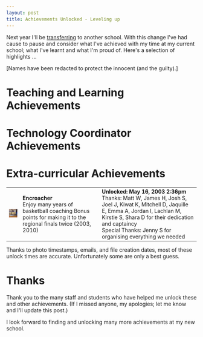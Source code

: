 ```yaml
---
layout: post
title: Achievements Unlocked - Leveling up
---
```


Next year I'll be [transferring](/blog/Nominated-Transfer-Five-Stages-of-Grief/) to another school. With this change I've had cause to pause and consider what I've achieved with my time at my current school; what I've learnt and what I'm proud of. Here's a selection of highlights ...

[Names have been redacted to protect the innocent (and the guilty).]

# Teaching and Learning Achievements

# Technology Coordinator Achievements

# Extra-curricular Achievements

|   |   |   |
|---|---|---|
| [![encroacher](../images/20111212-encroacher_tn.jpg?s=120)](../images/20111212-encroacher.jpg) | **Encroacher**<br />Enjoy many years of basketball coaching Bonus points for making it to the regional finals twice (2003, 2010) | **Unlocked: May 16, 2003 2:36pm**<br />Thanks: Matt W, James H, Josh S, Joel J, Kiwat K, Mitchell D, Jaquille E, Emma A, Jordan I, Lachlan M, Kirstie S, Shara D for their dedication and captaincy<br />Special Thanks: Jenny S for organising everything we needed |

Thanks to photo timestamps, emails, and file creation dates, most of these unlock times are accurate. Unfortunately some are only a best guess.

# Thanks

Thank you to the many staff and students who have helped me unlock these and other achievements. (If I missed anyone, my apologies; let me know and I'll update this post.)

I look forward to finding and unlocking many more achievements at my new school.